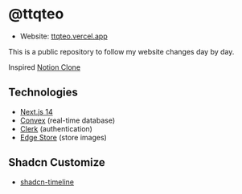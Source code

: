 # @ttqteo

- Website: [ttqteo.vercel.app](ttqteo.vercel.app)

This is a public repository to follow my website changes day by day.

Inspired [Notion Clone](https://youtu.be/0OaDyjB9Ib8)

## Technologies

- [Next.js 14](https://nextjs.org/)
- [Convex](https://www.convex.dev/) (real-time database)
- [Clerk](https://clerk.com/) (authentication)
- [Edge Store](https://edgestore.dev/) (store images) 

## Shadcn Customize
- [shadcn-timeline](https://github.com/timDeHof/shadcn-timeline)
